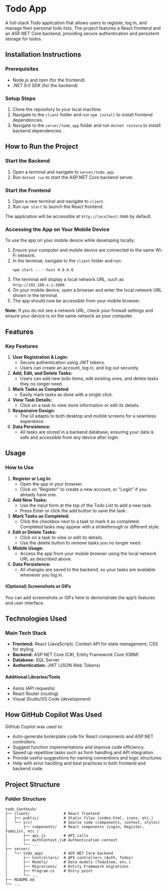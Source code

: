 # Todo App

A full-stack Todo application that allows users to register, log in, and manage their personal todo lists. The project features a React frontend and an ASP.NET Core backend, providing secure authentication and persistent storage for todos.

## Installation Instructions

### Prerequisites
- Node.js and npm (for the frontend)
- .NET 9.0 SDK (for the backend)

### Setup Steps
1. Clone the repository to your local machine.
2. Navigate to the `client` folder and run `npm install` to install frontend dependencies.
3. Navigate to the `server/todo_app` folder and run `dotnet restore` to install backend dependencies.

## How to Run the Project

### Start the Backend
1. Open a terminal and navigate to `server/todo_app`.
2. Run `dotnet run` to start the ASP.NET Core backend server.

### Start the Frontend
1. Open a new terminal and navigate to `client`.
2. Run `npm start` to launch the React frontend.

The application will be accessible at `http://localhost:3000` by default.

### Accessing the App on Your Mobile Device

To use the app on your mobile device while developing locally:

1. Ensure your computer and mobile device are connected to the same Wi-Fi network.
2. In the terminal, navigate to the `client` folder and run:
   ```
   npm start -- --host 0.0.0.0
   ```
3. The terminal will display a local network URL, such as `http://192.168.x.x:3000`.
4. On your mobile device, open a browser and enter the local network URL shown in the terminal.
5. The app should now be accessible from your mobile browser.

**Note:** If you do not see a network URL, check your firewall settings and ensure your device is on the same network as your computer.

## Features

### Key Features

1. **User Registration & Login:**
   - Secure authentication using JWT tokens.
   - Users can create an account, log in, and log out securely.
2. **Add, Edit, and Delete Tasks:**
   - Users can add new todo items, edit existing ones, and delete tasks they no longer need.
3. **Mark Tasks as Completed:**
   - Easily mark tasks as done with a single click.
4. **View Task Details:**
   - Click on a task to view more information or edit its details.
5. **Responsive Design:**
   - The UI adapts to both desktop and mobile screens for a seamless experience.
6. **Data Persistence:**
   - All tasks are stored in a backend database, ensuring your data is safe and accessible from any device after login.

## Usage

### How to Use

1. **Register or Log In:**
   - Open the app in your browser.
   - Click on "Register" to create a new account, or "Login" if you already have one.
2. **Add New Tasks:**
   - Use the input form at the top of the Todo List to add a new task.
   - Press Enter or click the add button to save the task.
3. **Mark Tasks as Completed:**
   - Click the checkbox next to a task to mark it as completed. Completed tasks may appear with a strikethrough or different style.
4. **Edit or Delete Tasks:**
   - Click on a task to view or edit its details.
   - Use the delete button to remove tasks you no longer need.
5. **Mobile Usage:**
   - Access the app from your mobile browser using the local network URL as described above.
6. **Data Persistence:**
   - All changes are saved to the backend, so your tasks are available whenever you log in.

#### (Optional) Screenshots or GIFs
You can add screenshots or GIFs here to demonstrate the app’s features and user interface.

## Technologies Used

### Main Tech Stack

- **Frontend:** React (JavaScript), Context API for state management, CSS for styling
- **Backend:** ASP.NET Core (C#), Entity Framework Core (ORM)
- **Database:** SQL Server
- **Authentication:** JWT (JSON Web Tokens)

#### Additional Libraries/Tools
- Axios (API requests)
- React Router (routing)
- Visual Studio/VS Code (development)

## How GitHub Copilot Was Used

GitHub Copilot was used to:
- Auto-generate boilerplate code for React components and ASP.NET controllers.
- Suggest function implementations and improve code efficiency.
- Speed up repetitive tasks such as form handling and API integration.
- Provide useful suggestions for naming conventions and logic structures.
- Help with error handling and best practices in both frontend and backend code.

## Project Structure

### Folder Structure

```
todo_Santhosh/
├── client/               # React frontend
│   ├── public/           # Static files (index.html, icons, etc.)
│   └── src/              # Source code (components, context, styles)
│       ├── components/   # React components (Login, Register, TodoList, etc.)
│       ├── api.js        # API calls
│       ├── AuthContext.js# Authentication context
│       └── ...
├── server/
│   └── todo_app/         # ASP.NET Core backend
│       ├── Controllers/  # API controllers (Auth, Todos)
│       ├── Models/       # Data models (TodoItem, etc.)
│       ├── Migrations/   # Entity Framework migrations
│       ├── Program.cs    # Entry point
│       └── ...
├── README.md
└── ...
```
